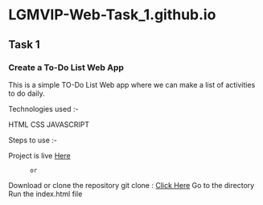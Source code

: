 # LGMVIP-Web-Task_1.github.io

## Task 1

### Create a To-Do List Web App
This is a simple TO-Do List Web app where we can make a list of activities to do daily.

Technologies used :-

HTML
CSS
JAVASCRIPT

Steps to use :-

Project is live [Here]()

          or

Download or clone the repository
git clone : [Click Here](https://github.com/imhr1306/LGMVIP-Web-Task_1.github.io.git)
Go to the directory
Run the index.html file
